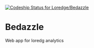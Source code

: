 [ ![Codeship Status for Loredge/Bedazzle](https://app.codeship.com/projects/b6c18810-6953-0134-5ef0-0611f7075927/status?branch=master)](https://app.codeship.com/projects/176671)

# Bedazzle
Web app for loredg analytics


